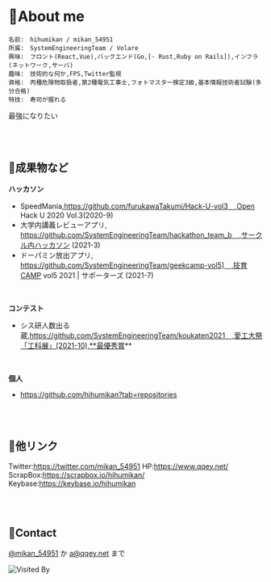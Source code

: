 # 🍊About me

 
	名前:　hihumikan / mikan_54951
	所属:　SystemEngineeringTeam / Volare
	興味:　フロント(React,Vue),バックエンド(Go,[- Rust,Ruby on Rails]),インフラ(ネットワーク,サーバ)
	趣味:　技術的な何か,FPS,Twitter監視
	資格:　丙種危険物取扱者,第2種電気工事士,フォトマスター検定3級,基本情報技術者試験(多分合格)
	特技:　寿司が握れる

最強になりたい

<br />
<br />


## 📜成果物など

**ハッカソン**

- SpeedMania,https://github.com/furukawaTakumi/Hack-U-vol3　,Open Hack U 2020 Vol.3(2020-9)
- 大学内講義レビューアプリ, https://github.com/SystemEngineeringTeam/hackathon_team_b　,サークル内ハッカソン (2021-3)
- ドーパミン放出アプリ,　https://github.com/SystemEngineeringTeam/geekcamp-vol5]　,技育CAMP vol5 2021 | サポーターズ (2021-7) 

<br />

**コンテスト**

- シス研人数出る蔵,https://github.com/SystemEngineeringTeam/koukaten2021　,愛工大祭「工科展」(2021-10),**最優秀賞**

<br />

**個人**

- https://github.com/hihumikan?tab=repositories

<br />
<br />

## 🔗他リンク
Twitter:https://twitter.com/mikan_54951
HP:https://www.qqey.net/
ScrapBox:https://scrapbox.io/hihumikan/
Keybase:https://keybase.io/hihumikan

<br />
<br />

## 📨Contact
[@mikan_54951](https://twitter.com/mikan_54951) か [a@qqey.net](mailto:a@qqey.net) まで

![Visited By](https://count.getloli.com/get/@hihumikan?theme=rule34)

